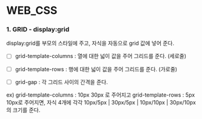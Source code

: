 # WEB_CSS

### 1. GRID - display:grid 

display:grid를 부모의 스타일에 주고, 자식을 자동으로 grid 값에 넣어 준다.

- [ ] grid-template-columns : 열에 대한 넓이 값을 주어 그리드를 준다. (세로줄)
- [ ] grid-template-rows : 행에 대한 넓이 값을 주어 그리드를 준다. (가로줄)
- [ ] grid-gap : 각 그리드 사이의 간격을 준다. 


ex) grid-template-columns : 10px 30px 로 주어지고 grid-template-rows : 5px 10px로 주어지면,
    자식 4개에 각각 10px/5px | 30px/5px | 10px/10px | 30px/10px 의 크기를 준다.

    



